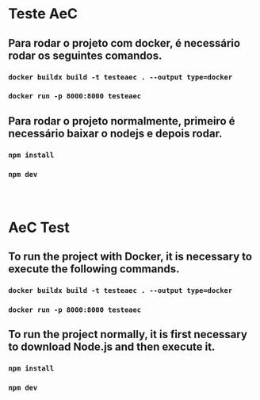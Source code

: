 # Teste AeC

## Para rodar o projeto com docker, é necessário rodar os seguintes comandos.

### ```docker buildx build -t testeaec . --output type=docker```
### ```docker run -p 8000:8000 testeaec```

## Para rodar o projeto normalmente, primeiro é necessário baixar o nodejs e depois rodar.

### ```npm install```
### ```npm dev```

### &nbsp;

# AeC Test

## To run the project with Docker, it is necessary to execute the following commands.

### ```docker buildx build -t testeaec . --output type=docker```
### ```docker run -p 8000:8000 testeaec```

## To run the project normally, it is first necessary to download Node.js and then execute it.

### ```npm install```
### ```npm dev```
